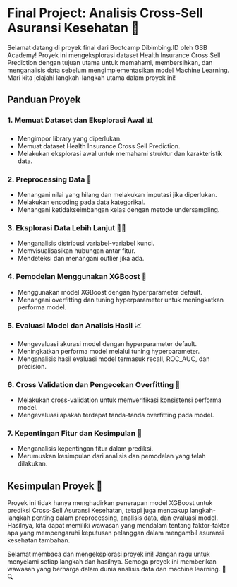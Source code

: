 # Final Project: Analisis Cross-Sell Asuransi Kesehatan 🏥

Selamat datang di proyek final dari Bootcamp Dibimbing.ID oleh GSB Academy! Proyek ini mengeksplorasi dataset Health Insurance Cross Sell Prediction dengan tujuan utama untuk memahami, membersihkan, dan menganalisis data sebelum mengimplementasikan model Machine Learning. Mari kita jelajahi langkah-langkah utama dalam proyek ini!

## Panduan Proyek

### 1. Memuat Dataset dan Eksplorasi Awal 📊

   - Mengimpor library yang diperlukan.
   - Memuat dataset Health Insurance Cross Sell Prediction.
   - Melakukan eksplorasi awal untuk memahami struktur dan karakteristik data.

### 2. Preprocessing Data 🧹

   - Menangani nilai yang hilang dan melakukan imputasi jika diperlukan.
   - Melakukan encoding pada data kategorikal.
   - Menangani ketidakseimbangan kelas dengan metode undersampling.

### 3. Eksplorasi Data Lebih Lanjut 🕵️‍♀️

   - Menganalisis distribusi variabel-variabel kunci.
   - Memvisualisasikan hubungan antar fitur.
   - Mendeteksi dan menangani outlier jika ada.

### 4. Pemodelan Menggunakan XGBoost 🚀

   - Menggunakan model XGBoost dengan hyperparameter default.
   - Menangani overfitting dan tuning hyperparameter untuk meningkatkan performa model.

### 5. Evaluasi Model dan Analisis Hasil 📈

   - Mengevaluasi akurasi model dengan hyperparameter default.
   - Meningkatkan performa model melalui tuning hyperparameter.
   - Menganalisis hasil evaluasi model termasuk recall, ROC_AUC, dan precision.

### 6. Cross Validation dan Pengecekan Overfitting 🔄

   - Melakukan cross-validation untuk memverifikasi konsistensi performa model.
   - Mengevaluasi apakah terdapat tanda-tanda overfitting pada model.

### 7. Kepentingan Fitur dan Kesimpulan 📝

   - Menganalisis kepentingan fitur dalam prediksi.
   - Merumuskan kesimpulan dari analisis dan pemodelan yang telah dilakukan.

## Kesimpulan Proyek 🌟

Proyek ini tidak hanya menghadirkan penerapan model XGBoost untuk prediksi Cross-Sell Asuransi Kesehatan, tetapi juga mencakup langkah-langkah penting dalam preprocessing, analisis data, dan evaluasi model. Hasilnya, kita dapat memiliki wawasan yang mendalam tentang faktor-faktor apa yang mempengaruhi keputusan pelanggan dalam mengambil asuransi kesehatan tambahan.

Selamat membaca dan mengeksplorasi proyek ini! Jangan ragu untuk menyelami setiap langkah dan hasilnya. Semoga proyek ini memberikan wawasan yang berharga dalam dunia analisis data dan machine learning. 🚀🔍
